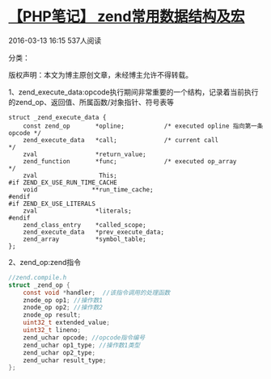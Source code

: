 # [【PHP笔记】 zend常用数据结构及宏][0]

 2016-03-13 16:15  537人阅读  

 分类：

版权声明：本文为博主原创文章，未经博主允许不得转载。

 1、zend_execute_data:opcode执行期间非常重要的一个结构，记录着当前执行的zend_op、返回值、所属函数/对象指针、符号表等 


    struct _zend_execute_data {
        const zend_op       *opline;           /* executed opline 指向第一条opcode */
        zend_execute_data   *call;             /* current call                   */
        zval                *return_value;
        zend_function       *func;             /* executed op_array              */
        zval                 This;
    #if ZEND_EX_USE_RUN_TIME_CACHE
        void               **run_time_cache;
    #endif
    #if ZEND_EX_USE_LITERALS
        zval                *literals;
    #endif
        zend_class_entry    *called_scope;
        zend_execute_data   *prev_execute_data;
        zend_array          *symbol_table;
    };
    

  
 2、zend_op:zend指令   


```c
//zend.compile.h  
struct _zend_op {  
    const void *handler;  //该指令调用的处理函数  
    znode_op op1; //操作数1  
    znode_op op2; //操作数2  
    znode_op result;   
    uint32_t extended_value;  
    uint32_t lineno;  
    zend_uchar opcode; //opcode指令编号  
    zend_uchar op1_type; //操作数1类型  
    zend_uchar op2_type;   
    zend_uchar result_type;  
};  
```


[0]: http://blog.csdn.net/pangudashu/article/details/50878488
[5]: #